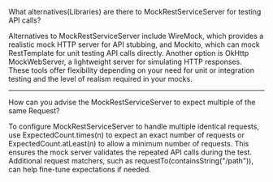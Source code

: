 What alternatives(Libraries) are there to MockRestServiceServer for testing API calls?

Alternatives to MockRestServiceServer include WireMock, which provides a realistic 
mock HTTP server for API stubbing, and Mockito, which can mock RestTemplate for unit testing 
API calls directly. Another option is OkHttp MockWebServer, a lightweight server for 
simulating HTTP responses. These tools offer flexibility depending on your need for 
unit or integration testing and the level of realism required in your mocks.

***

How can you advise the MockRestServiceServer to expect multiple of the same Request? 

To configure MockRestServiceServer to handle multiple identical requests, use 
ExpectedCount.times(n) to expect an exact number of requests or ExpectedCount.atLeast(n)
to allow a minimum number of requests. This ensures the mock server validates the
repeated API calls during the test. Additional request matchers, such as 
requestTo(containsString("/path")), can help fine-tune expectations if needed.